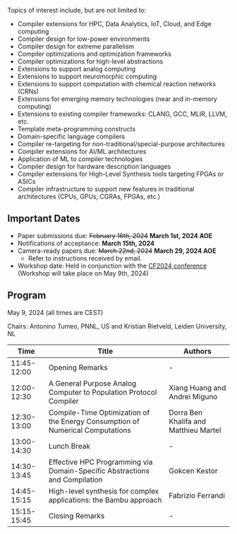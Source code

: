 Topics of interest include, but are not limited to:

* Compiler extensions for HPC, Data Analytics, IoT, Cloud, and Edge computing
* Compiler design for low-power environments
* Compiler design for extreme parallelism
* Compiler optimizations and optimization frameworks
* Compiler optimizations for high-level abstractions
* Extensions to support analog computing
* Extensions to support neuromorphic computing
* Extensions to support computation with chemical reaction networks (CRNs)
* Extensions for emerging memory technologies (near and in-memory computing)
* Extensions to existing compiler frameworks: CLANG, GCC, MLIR, LLVM, etc.
* Template meta-programming constructs
* Domain-specific language compilers
* Compiler re-targeting for non-traditional/special-purpose architectures
* Compiler extensions for AI/ML architectures
* Application of ML to compiler technologies
* Compiler design for hardware description languages
* Compiler extensions for High-Level Synthesis tools targeting FPGAs or ASICs
* Compiler infrastructure to support new features in traditional architectures (CPUs, GPUs, CGRAs, FPGAs, etc.)


## Important Dates

* Paper submissions due: ~~February 16th, 2024~~ **March 1st, 2024 AOE**
* Notifications of acceptance: **March 15th, 2024**
* Camera-ready papers due: ~~March 22nd, 2024~~ **March 29, 2024 AOE**
  * Refer to instructions received by email.
* Workshop date: Held in conjunction with the [CF2024 conference](https://www.computingfrontiers.org/2024/) (Workshop will take place on May 9th, 2024)


## Program

May 9, 2024 (all times are CEST)

Chairs: Antonino Tumeo, PNNL, US and Kristian Rietveld, Leiden University, NL

| Time          | Title | Authors |
| ------------- | ----- | ------- |
| 11:45-12:00   | Opening Remarks | - |
| 12:00-12:30   | A General Purpose Analog Computer to Population Protocol Compiler | Xiang Huang and Andrei Miguno |
| 12:30-13:00   | Compile-Time Optimization of the Energy Consumption of Numerical Computations | Dorra Ben Khalifa and Matthieu Martel |
| 13:00-14:30   | Lunch Break | - |
| 14:30-13:45   | Effective HPC Programming via Domain-Specific Abstractions and Compilation | Gokcen Kestor |
| 14:45-15:15   | High-level synthesis for complex applications: the Bambu approach | Fabrizio Ferrandi |
| 15:15-15:45   | Closing Remarks | - |
